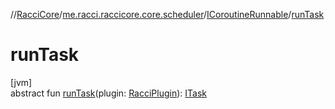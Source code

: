 //[RacciCore](../../../index.md)/[me.racci.raccicore.core.scheduler](../index.md)/[ICoroutineRunnable](index.md)/[runTask](run-task.md)

# runTask

[jvm]\
abstract fun [runTask](run-task.md)(plugin: [RacciPlugin](../../me.racci.raccicore/-racci-plugin/index.md)): [ITask](../-i-task/index.md)
